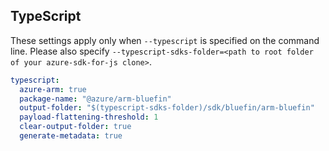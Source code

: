 ## TypeScript

These settings apply only when `--typescript` is specified on the command line.
Please also specify `--typescript-sdks-folder=<path to root folder of your azure-sdk-for-js clone>`.

``` yaml $(typescript)
typescript:
  azure-arm: true
  package-name: "@azure/arm-bluefin"
  output-folder: "$(typescript-sdks-folder)/sdk/bluefin/arm-bluefin"
  payload-flattening-threshold: 1
  clear-output-folder: true
  generate-metadata: true
```
